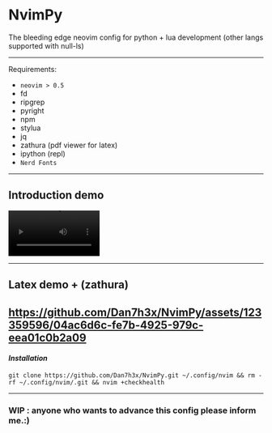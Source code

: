 # NvimPy

The bleeding edge neovim config for python + lua development (other langs supported with null-ls)

---

Requirements:

- `neovim > 0.5`
- fd
- ripgrep
- pyright
- npm
- stylua
- jq
- zathura (pdf viewer for latex)
- ipython (repl)
- `Nerd Fonts`

---
## Introduction demo
<video src='https://github.com/Dan7h3x/NvimPy/assets/123359596/2aebaed6-a64d-497e-b78f-feccaacb8e7b
' width=180/>

---
## Latex demo + (zathura)
https://github.com/Dan7h3x/NvimPy/assets/123359596/04ac6d6c-fe7b-4925-979c-eea01c0b2a09
---

#### **_Installation_**

```unix
git clone https://github.com/Dan7h3x/NvimPy.git ~/.config/nvim && rm -rf ~/.config/nvim/.git && nvim +checkhealth
```

--- 
### WIP : anyone who wants to advance this config please inform me.:)
